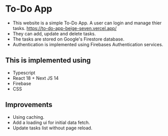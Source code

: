 # To-Do App
- This website is a simple To-Do App. A user can login and manage thier tasks.
  https://to-do-app-beige-seven.vercel.app/
- They can add, update and delete tasks.
- The tasks are stored on Google's Firestore database.
- Authentication is implemented using Firebases Authentication services.
  


## This is implemented using
- Typescript
- React 18 + Next JS 14
- Firebase
- CSS

## Improvements 
- Using caching.
- Add a loading ui for initial data fetch.
- Update tasks list without page reload.

